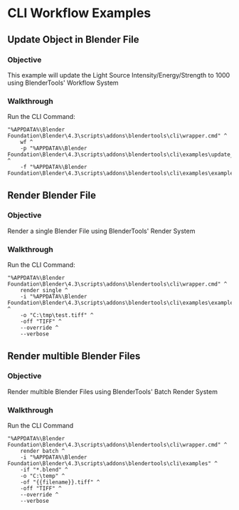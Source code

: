 # CLI Workflow Examples

## Update Object in Blender File

### Objective
This example will update the Light Source Intensity/Energy/Strength to 1000 using BlenderTools' Workflow System

### Walkthrough

Run the CLI Command:

```
"%APPDATA%\Blender Foundation\Blender\4.3\scripts\addons\blendertools\cli\wrapper.cmd" ^
    wf ^
    -p "%APPDATA%\Blender Foundation\Blender\4.3\scripts\addons\blendertools\cli\examples\update_light.py" ^
    -f "%APPDATA%\Blender Foundation\Blender\4.3\scripts\addons\blendertools\cli\examples\example1.blend"
```

## Render Blender File

### Objective
Render a single Blender File using BlenderTools' Render System

### Walkthrough

Run the CLI Command:

```
"%APPDATA%\Blender Foundation\Blender\4.3\scripts\addons\blendertools\cli\wrapper.cmd" ^
    render single ^
    -i "%APPDATA%\Blender Foundation\Blender\4.3\scripts\addons\blendertools\cli\examples\example1.blend" ^
    -o "C:\tmp\test.tiff" ^
    -off "TIFF" ^
    --override ^
    --verbose
```

## Render multible Blender Files

### Objective
Render multible Blender Files using BlenderTools' Batch Render System

### Walkthrough

Run the CLI Command

```
"%APPDATA%\Blender Foundation\Blender\4.3\scripts\addons\blendertools\cli\wrapper.cmd" ^
    render batch ^
    -i "%APPDATA%\Blender Foundation\Blender\4.3\scripts\addons\blendertools\cli\examples" ^
    -if "*.blend" ^
    -o "C:\temp" ^
    -of "{{filename}}.tiff" ^
    -off "TIFF" ^
    --override ^
    --verbose
```